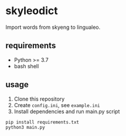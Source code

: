# skyleodict

Import words from skyeng to lingualeo.

## requirements

- Python >= 3.7
- bash shell

## usage
1. Clone this repository
1. Create `config.ini`, see `example.ini`
1. Install dependencies and run main.py script
```bash
pip install requirements.txt
python3 main.py
```



